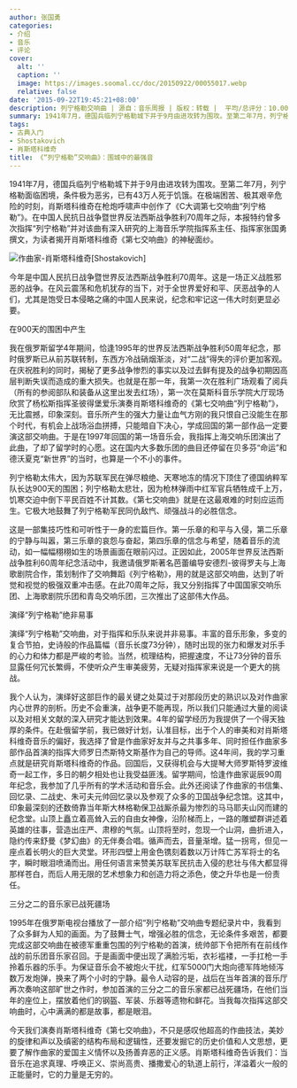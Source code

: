 ```yaml
---
author: 张国勇
categories:
- 介绍
- 音乐
- 评论
cover:
  alt: ''
  caption: ''
  image: https://images.soomal.cc/doc/20150922/00055017.webp
  relative: false
date: '2015-09-22T19:45:21+08:00'
description: 列宁格勒交响曲 | 源自：音乐周报 | 版权：转载 |  平均/总评分：10.00/150
summary: 1941年7月，德国兵临列宁格勒城下并于9月由进攻转为围攻。至第二年7月，列宁格勒面临困境，条件极为恶劣，已有43万人死于饥饿。在极端困苦、极其艰辛危险的时刻，肖斯塔科维奇在枪炮呼啸声中创作了《C大调第七交响曲“列宁格勒”》……
tags:
- 古典入门
- Shostakovich
- 肖斯塔科维奇
title: 《“列宁格勒”交响曲》：围城中的最强音
---
```


1941年7月，德国兵临列宁格勒城下并于9月由进攻转为围攻。至第二年7月，列宁格勒面临困境，条件极为恶劣，已有43万人死于饥饿。在极端困苦、极其艰辛危险的时刻，肖斯塔科维奇在枪炮呼啸声中创作了《C大调第七交响曲“列宁格勒”》。在中国人民抗日战争暨世界反法西斯战争胜利70周年之际，本报特约曾多次指挥“列宁格勒”并对该曲有深入研究的上海音乐学院指挥系主任、指挥家张国勇撰文，为读者揭开肖斯塔科维奇《第七交响曲》的神秘面纱。



![作曲家-肖斯塔科维奇[Shostakovich]](https://images.soomal.cc/doc/20150922/00055016.webp)





今年是中国人民抗日战争暨世界反法西斯战争胜利70周年。这是一场正义战胜邪恶的战争。在风云震荡和危机犹存的当下，对于全世界爱好和平、厌恶战争的人们，尤其是饱受日本侵略之痛的中国人民来说，纪念和牢记这一伟大时刻更显必要。

在900天的围困中产生

我在俄罗斯留学4年期间，恰逢1995年的世界反法西斯战争胜利50周年纪念，那时俄罗斯已从前苏联转制，东西方冷战硝烟渐淡，对“二战”得失的评价更加客观。在庆祝胜利的同时，揭秘了更多战争惨烈的事实以及过去鲜有提及的战争初期因高层判断失误而造成的重大损失。也就是在那一年，我第一次在胜利广场观看了阅兵（所有的参阅部队和装备从这里出发去红场），第一次在莫斯科音乐学院大厅现场欣赏了杨松斯指挥圣彼得堡爱乐演奏肖斯塔科维奇的《第七交响曲“列宁格勒”》，无比震撼，印象深刻。音乐所产生的强大力量让血气方刚的我只恨自己没能生在那个时代，有机会上战场浴血拼搏，只能暗自下决心，学成回国的第一部作品一定要演这部交响曲。于是在1997年回国的第一场音乐会，我指挥上海交响乐团演出了此曲，了却了留学时的心愿。这在国内大多数乐团的曲目还停留在贝多芬“命运”和德沃夏克“新世界”的当时，也算是一个不小的事件。

列宁格勒太伟大，因为苏联军民在弹尽粮绝、天寒地冻的情况下顶住了德国纳粹军队长达900天的围困；列宁格勒太悲壮，因为枪林弹雨中红军官兵牺牲成千上万，饥寒交迫中倒下平民百姓不计其数。《第七交响曲》就是在这最艰难的时刻应运而生。它极大地鼓舞了列宁格勒军民同仇敌忾、顽强战斗的必胜信念。

这是一部集技巧性和可听性于一身的宏篇巨作。第一乐章的和平与入侵，第二乐章的宁静与叫嚣，第三乐章的哀怨与奋起，第四乐章的信念与希望，随着音乐的流动，如一幅幅栩栩如生的场景画面在眼前闪过。正因如此，2005年世界反法西斯战争胜利60周年纪念活动中，我邀请俄罗斯著名芭蕾编导安德烈-彼得罗夫与上海歌剧院合作，策划制作了交响舞蹈《列宁格勒》，用的就是这部交响曲，达到了听觉和视觉的极强双重冲击感。在此70周年之际，我又分别指挥了中国国家交响乐团、上海歌剧院乐团和青岛交响乐团，三次推出了这部伟大作品。

演绎“列宁格勒”绝非易事

演绎“列宁格勒”交响曲，对于指挥和乐队来说并非易事。丰富的音乐形象，多变的复合节拍，史诗般的作品篇幅（音乐长度73分钟），随时出现的张力和爆发对乐手的心力和体力都是严峻的考验。当然，梳理结构，把握速度，不让73分钟的音乐显露任何冗长繁缛，不使听众产生审美疲劳，无疑对指挥家来说是一个更大的挑战。

我个人认为，演绎好这部巨作的最关键之处莫过于对那段历史的熟识以及对作曲家内心世界的剖析。历史不会重演，战争更不能再现，所以我们只能通过大量的阅读以及对相关文献的深入研究才能达到效果。4年的留学经历为我提供了一个得天独厚的条件。在赴俄留学前，我已做好计划，认准目标，出于个人的审美和对肖斯塔科维奇音乐的偏好，我选择了曾是作曲家好友并与之共事多年、同时担任作曲家多部作品首演的指挥大师罗日杰斯特文斯基作为自己的导师。这4年间，我的学习重点就是研究肖斯塔科维奇的作品。回国后，又获得机会与大提琴大师罗斯特罗波维奇一起工作，多日的朝夕相处也让我受益匪浅。留学期间，恰逢作曲家诞辰90周年纪念，我参加了几乎所有的学术活动和音乐会。此外还阅读了作曲家的书信集、回忆录、二战史、朱可夫元帅回忆录以及参观了众多的卫国战争纪念馆。这其中，印象最深刻的还数倚靠当年斯大林格勒保卫战厮杀最为惨烈的马马耶夫山冈而建的纪念堂。山顶上矗立着高耸入云的自由女神像，沿阶梯而上，一路的雕塑群讲述着英雄的往事，营造出庄严、肃穆的气氛。山顶将至时，忽现一个山洞，曲折进入，隐约传来舒曼《梦幻曲》的无伴奏合唱。循声而去，音量渐增。猛一拐弯，但见一座点着长明火的巨大灵堂。环形四壁上用金色镌刻着数以万计阵亡苏军将士的名字，瞬时眼泪喷涌而出。用任何语言来赞美苏联军民抗击入侵的悲壮与伟大都显得那样苍白，而后人用无限的艺术想象力和创造力将之添色，使之升华也是一份责任。

三分之二的音乐家已战死疆场

1995年在俄罗斯电视台播放了一部介绍“列宁格勒”交响曲专题纪录片中，我看到了众多鲜为人知的画面。为了鼓舞士气，增强必胜的信念，无论条件多艰苦，都要完成这部交响曲在被德军重重包围的列宁格勒的首演，统帅部下令把所有在前线作战的前乐团音乐家召回。于是画面中便出现了满脸污垢，衣衫褴褛，一手扛枪一手拎着乐器的乐手。为保证音乐会不被炮火干扰，红军5000门大炮向德军阵地倾泻数万发炮弹，换来了两个小时的宁静。最令人动容的是，战后在当年首演的音乐厅再次奏响这部旷世之作时，参加首演的三分之二的音乐家都已战死疆场，在他们当年的座位上，摆放着他们的钢盔、军装、乐器等遗物和鲜花。当我每次指挥这部交响曲时，心中满满的都是故事，都是眼泪。

今天我们演奏肖斯塔科维奇《第七交响曲》，不只是感叹他超高的作曲技法，美妙的旋律和声以及缜密的结构布局和逻辑性，还要发掘它的历史价值和人文思想，更要了解作曲家的爱国主义情怀以及扬善弃恶的正义感。肖斯塔科维奇告诉我们：当音乐在追求真理、呼唤正义、崇尚高贵、播撒爱心的轨道上前行，洋溢着火一般的正能量时，它的力量是无穷的。